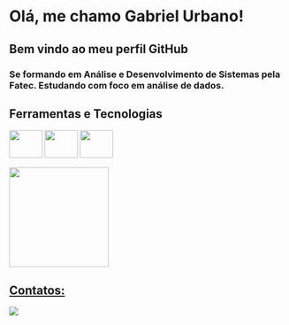# Olá, me chamo Gabriel Urbano! 
## Bem vindo ao meu perfil GitHub

### Se formando em Análise e Desenvolvimento de Sistemas pela Fatec. Estudando com foco em análise de dados.

## Ferramentas e Tecnologias
<img loading="lazy" src="https://cdn.jsdelivr.net/gh/devicons/devicon@latest/icons/azuresqldatabase/azuresqldatabase-original.svg" width="60" height="50"/> <img loading="lazy" src="https://cdn.jsdelivr.net/gh/devicons/devicon@latest/icons/python/python-plain-wordmark.svg" width="60" height="50"/> <img loading="lazy" src="https://cdn.jsdelivr.net/gh/devicons/devicon@latest/icons/git/git-plain-wordmark.svg" width="60" height="50"/>
          
<div>
<a href="https://github.com/seu-usuário-aqui">
<img loading="lazy" height="180em" src="https://github-readme-stats.vercel.app/api/top-langs/?username=Gabriel-Urbano&layout=compact&langs_count=7&theme=dracula"/>
</div>


## Contatos:
<div>
<a href="https://www.linkedin.com/in/gabriel-urbano-de-souza-ferreira-9b0947200/" target="_blank"><img loading="lazy" src="https://img.shields.io/badge/-LinkedIn-%230077B5?style=for-the-badge&logo=linkedin&logoColor=white" target="_blank"></a>   
</div>
